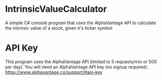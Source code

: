 # IntrinsicValueCalculator
A simple C# console program that uses the AlphaVantage API to calculate the intrinsic value of a stock, given it's ticker symbol

# API Key
This program uses the AlphaVantage API (limited to 5 requests/min or 500 per day). You will need an AlphaVantage API key (no signup required). https://www.alphavantage.co/support/#api-key